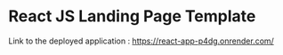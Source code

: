 # React JS Landing Page Template
Link to the deployed application : https://react-app-p4dg.onrender.com/

